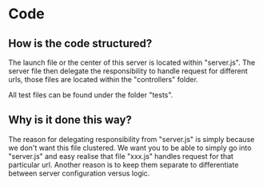 # Code

## How is the code structured?

The launch file or the center of this server is located within "server.js". The server file then delegate the responsibility to handle request for different urls, those files are located within the "controllers" folder. 

All test files can be found under the folder "tests".

## Why is it done this way?

The reason for delegating responsibility from "server.js" is simply because we don't want this file clustered. We want you to be able to simply go into "server.js" and easy realise that file "xxx.js" handles request for that particular url. Another reason is to keep them separate to differentiate between server configuration versus logic.
   


